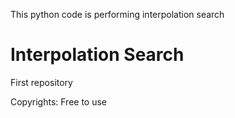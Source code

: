 This python code is performing interpolation search

# Interpolation Search 
First repository

Copyrights: Free to use
